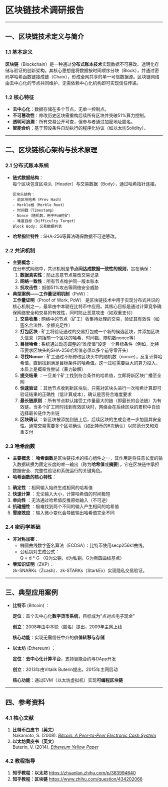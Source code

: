 # 区块链技术调研报告

---

## 一、区块链技术定义与简介

### 1.1 基本定义
**区块链**（Blockchain）是一种通过**分布式账本技术**实现数据不可篡改、透明化存储与验证的创新架构。其核心思想是将数据按时间顺序分块（Block），并通过密码学哈希函数链接成链（Chain），形成全网共享的单一可信数据源。区块链网络由去中心化的节点共同维护，无需依赖中心化机构即可实现信任传递。

### 1.2 核心特征
- **去中心化**：数据存储在多个节点，无单一控制点。
- **不可篡改性**：修改历史区块需重构后续所有区块并突破51%算力控制。
- **透明可追溯**：所有交易公开可查，但参与者通过加密地址匿名。
- **智能合约**：基于预设条件自动执行的程序化协议（如以太坊Solidity）。

---

## 二、区块链核心架构与技术原理

### 2.1 分布式账本系统
- **链式数据结构**：  
  每个区块包含区块头（Header）与交易数据（Body），通过哈希指针连接。  
  ```plaintext
  区块头结构：
  - 前区块哈希（Prev Hash）
  - Merkle根（Merkle Root）
  - 时间戳（Timestamp）
  - Nonce（随机数，用于PoW挖矿）
  - 难度目标（Difficulty Target）
  Block Body: 交易数据列表
  ```
- **哈希指针特性**：SHA-256等算法确保数据不可逆篡改。

### 2.2 共识机制
- **主要概念**：  
  在分布式网络中，共识机制是**节点间达成数据一致性的规则**，旨在确保：  
  1. **数据真实性**：防止恶意节点篡改交易记录  
  2. **网络一致性**：所有节点维护同一版本账本  
  3. **抗攻击性**：抵御51%攻击等网络安全威胁    
- **典型案例——工作量证明机制**（PoW）：  
  **工作量证明**（Proof of Work, PoW） 是区块链技术中用于实现分布式共识的核心机制之一，最早由中本聪在比特币中应用。其核心目标是通过计算竞争确保网络安全和交易的有效性，同时防止恶意攻击（如双重支付）
  1. **交易收集** : 网络中的节点（矿工）收集待处理的交易，验证其有效性（如签名合法性、余额充足性）
  2. **打包区块** : 矿工将验证通过的交易打包成一个新的候选区块，并添加区块头信息（包括前一个区块的哈希、时间戳、随机数nonce等）
  3. **目标哈希** : 系统通过动态调整的“难度值”设定一个目标条件（例如，比特币要求区块头的SHA-256哈希值必须以多个前导零开头）
  4. **寻找Nonce** : 矿工通过不断修改区块头中的随机数（nonce），反复计算哈希值，直到找到满足目标条件的哈希值。这一过程需要巨大的算力投入，本质上是概率性尝试（暴力破解）
  5. **提交结果** ：一旦某个矿工找到符合条件的哈希值，立即将新区块广播至全网
  6. **快速验证** ：其他节点收到新区块后，只需对区块头进行一次哈希计算即可验证结果的正确性（低计算成本），确认是否符合难度要求
  7. **最长链原则** ：所有节点默认接受工作量最大的链（即最长的合法链）为有效链。当多个矿工同时找到有效区块时，网络会在后续区块的累积中自动选择最长链作为主链
  8. **区块确认** ：新区块被添加到链上后，后续区块的生成会进一步加固其安全性。通常交易需要多个区块确认（如比特币的6次确认）以防范分叉和双重支付

### 2.3 哈希函数

- **主要概念**：
  **哈希函数**是区块链技术的核心组件之一，其作用是将任意长度的输入数据转换为固定长度的唯一输出（称为**哈希值**或**摘要**）。它在区块链中承担数据安全、完整性验证和系统运行的关键角色。
- **哈希函数的核心特性**： 
1. **确定性** ：相同输入始终生成相同的哈希值
2. **快速计算** ：无论输入大小，计算哈希值的时间极短
3. **单向性** ：无法通过哈希值反推原始输入（不可逆）
4. **抗碰撞性** ：极难找到两个不同的输入产生相同的哈希值
5. **雪崩效应** ：输入微小变化会导致输出哈希值完全不同

### 2.4 密码学基础
- **非对称加密**：  
  - 椭圆曲线数字签名算法（ECDSA）：比特币使用secp256k1曲线。  
  - 公私钥对生成公式：  
     Q = d * G 
    （Q为公钥，d为私钥，G为椭圆曲线基点）  
- **零知识证明**（ZKP）：  
  zk-SNARKs（Zcash）、zk-STARKs（StarkEx）实现隐私交易验证。

---

## 三、典型应用案例

- **比特币** (Bitcoin) ：
  
  **定位**：首个去中心化**数字货币系统**，目标成为"点对点电子现金"

  **创立**：2008年由中本聪（匿名）提出，2009年主网上线

  **核心功能**：实现无需信任中介的**价值转移与存储**
  
- **以太坊** (Ethereum) ：
  
  **定位**：**去中心化计算平台**，支持智能合约与DApp开发

  **创立**：2013年由Vitalik Buterin提出，2015年主网启动

  **核心功能**：通过EVM（以太坊虚拟机）实现**可编程区块链**

---

## 四、参考资料

### 4.1 核心文献
1. **比特币白皮书（英文）**  
   Nakamoto, S. (2008). *[Bitcoin: A Peer-to-Peer Electronic Cash System](https://bitcoin.org/bitcoin.pdf)*  
2. **以太坊黄皮书（英文）**  
   Buterin, V. (2014). *[Ethereum Yellow Paper](https://ethereum.github.io/yellowpaper/paper.pdf)*  

### 4.2 教程指导
1. **知乎教程：以太坊** 
   https://zhuanlan.zhihu.com/p/383994640
2. **知乎教程：区块链** 
   https://www.zhihu.com/question/434202066
